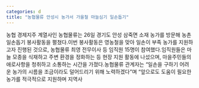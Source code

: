 ```yaml
---
categories: d
title: "농협물류 안성시 농가서 가을철 마늘심기 일손돕기"
---
```

농협 경제지주 계열사인 농협물류는 26일 경기도 안성 삼죽면 소재 농가를 방문해 농촌 일손돕기 봉사활동을 펼쳤다.이번 봉사활동은 영농철을 맞아 일손이 부족 농가를 지원하고자 진행된 것으로, 농협물류 최영 전무이사 등 임직원 15명이 참여했다.임직원들은 마늘 모종을 식재하고 주변 환경을 정화하는 등 현장 지원 활동에 나섰으며, 마을주민들의 애로사항을 청취하고 소통하는 시간을 가졌다.농협물류 관계자는 “일손을 구하기 어려운 농가의 시름을 조금이라도 덜어드리기 위해 노력하겠다”며 “앞으로도 도움이 필요한 농가를 적극적으로 지원하며 지역사